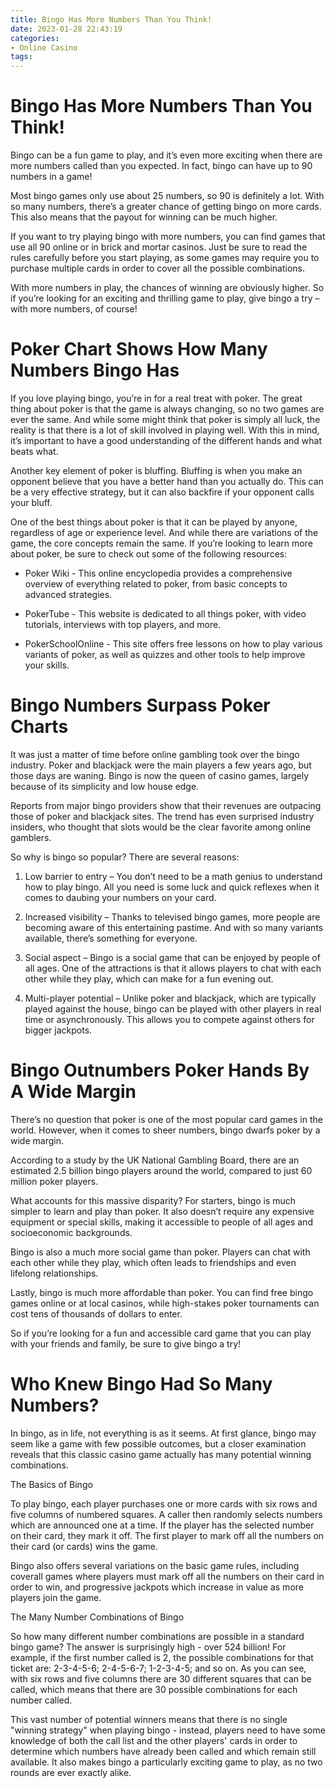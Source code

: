 ```yaml
---
title: Bingo Has More Numbers Than You Think!
date: 2023-01-28 22:43:19
categories:
- Online Casino
tags:
---
```



#  Bingo Has More Numbers Than You Think!

Bingo can be a fun game to play, and it’s even more exciting when there are more numbers called than you expected. In fact, bingo can have up to 90 numbers in a game!

Most bingo games only use about 25 numbers, so 90 is definitely a lot. With so many numbers, there’s a greater chance of getting bingo on more cards. This also means that the payout for winning can be much higher.

If you want to try playing bingo with more numbers, you can find games that use all 90 online or in brick and mortar casinos. Just be sure to read the rules carefully before you start playing, as some games may require you to purchase multiple cards in order to cover all the possible combinations.

With more numbers in play, the chances of winning are obviously higher. So if you’re looking for an exciting and thrilling game to play, give bingo a try – with more numbers, of course!

#  Poker Chart Shows How Many Numbers Bingo Has

If you love playing bingo, you’re in for a real treat with poker. The great thing about poker is that the game is always changing, so no two games are ever the same. And while some might think that poker is simply all luck, the reality is that there is a lot of skill involved in playing well. With this in mind, it’s important to have a good understanding of the different hands and what beats what.

Another key element of poker is bluffing. Bluffing is when you make an opponent believe that you have a better hand than you actually do. This can be a very effective strategy, but it can also backfire if your opponent calls your bluff.

One of the best things about poker is that it can be played by anyone, regardless of age or experience level. And while there are variations of the game, the core concepts remain the same. If you’re looking to learn more about poker, be sure to check out some of the following resources:

- Poker Wiki - This online encyclopedia provides a comprehensive overview of everything related to poker, from basic concepts to advanced strategies.

- PokerTube - This website is dedicated to all things poker, with video tutorials, interviews with top players, and more.

- PokerSchoolOnline - This site offers free lessons on how to play various variants of poker, as well as quizzes and other tools to help improve your skills.

#  Bingo Numbers Surpass Poker Charts

It was just a matter of time before online gambling took over the bingo industry. Poker and blackjack were the main players a few years ago, but those days are waning. Bingo is now the queen of casino games, largely because of its simplicity and low house edge.

Reports from major bingo providers show that their revenues are outpacing those of poker and blackjack sites. The trend has even surprised industry insiders, who thought that slots would be the clear favorite among online gamblers.

So why is bingo so popular? There are several reasons:

1) Low barrier to entry – You don’t need to be a math genius to understand how to play bingo. All you need is some luck and quick reflexes when it comes to daubing your numbers on your card.

2) Increased visibility – Thanks to televised bingo games, more people are becoming aware of this entertaining pastime. And with so many variants available, there’s something for everyone.

3) Social aspect – Bingo is a social game that can be enjoyed by people of all ages. One of the attractions is that it allows players to chat with each other while they play, which can make for a fun evening out.

4) Multi-player potential – Unlike poker and blackjack, which are typically played against the house, bingo can be played with other players in real time or asynchronously. This allows you to compete against others for bigger jackpots.

#  Bingo Outnumbers Poker Hands By A Wide Margin

There’s no question that poker is one of the most popular card games in the world. However, when it comes to sheer numbers, bingo dwarfs poker by a wide margin.

According to a study by the UK National Gambling Board, there are an estimated 2.5 billion bingo players around the world, compared to just 60 million poker players.

What accounts for this massive disparity? For starters, bingo is much simpler to learn and play than poker. It also doesn’t require any expensive equipment or special skills, making it accessible to people of all ages and socioeconomic backgrounds.

Bingo is also a much more social game than poker. Players can chat with each other while they play, which often leads to friendships and even lifelong relationships.

Lastly, bingo is much more affordable than poker. You can find free bingo games online or at local casinos, while high-stakes poker tournaments can cost tens of thousands of dollars to enter.

So if you’re looking for a fun and accessible card game that you can play with your friends and family, be sure to give bingo a try!

#  Who Knew Bingo Had So Many Numbers?

In bingo, as in life, not everything is as it seems. At first glance, bingo may seem like a game with few possible outcomes, but a closer examination reveals that this classic casino game actually has many potential winning combinations.

The Basics of Bingo

To play bingo, each player purchases one or more cards with six rows and five columns of numbered squares. A caller then randomly selects numbers which are announced one at a time. If the player has the selected number on their card, they mark it off. The first player to mark off all the numbers on their card (or cards) wins the game.

Bingo also offers several variations on the basic game rules, including coverall games where players must mark off all the numbers on their card in order to win, and progressive jackpots which increase in value as more players join the game.

The Many Number Combinations of Bingo

So how many different number combinations are possible in a standard bingo game? The answer is surprisingly high - over 524 billion! For example, if the first number called is 2, the possible combinations for that ticket are: 2-3-4-5-6; 2-4-5-6-7; 1-2-3-4-5; and so on. As you can see, with six rows and five columns there are 30 different squares that can be called, which means that there are 30 possible combinations for each number called.

This vast number of potential winners means that there is no single "winning strategy" when playing bingo - instead, players need to have some knowledge of both the call list and the other players' cards in order to determine which numbers have already been called and which remain still available. It also makes bingo a particularly exciting game to play, as no two rounds are ever exactly alike.